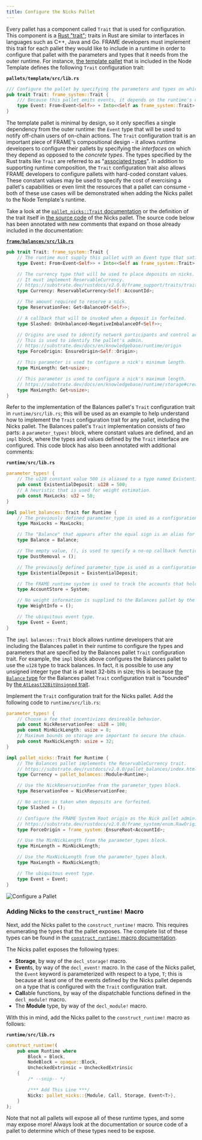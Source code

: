 ```yaml
---
title: Configure the Nicks Pallet
---
```


Every pallet has a component called `Trait` that is used for configuration. This component is a
[Rust "trait"](https://doc.rust-lang.org/book/ch10-02-traits.html); traits in Rust are similar to
interfaces in languages such as C++, Java and Go. FRAME developers must implement this trait for
each pallet they would like to include in a runtime in order to configure that pallet with the
parameters and types that it needs from the outer runtime. For instance,
[the template pallet](https://github.com/substrate-developer-hub/substrate-node-template/blob/master/pallets/template/src/lib.rs)
that is included in the Node Template defines the following `Trait` configuration trait:

**`pallets/template/src/lib.rs`**

```rust
/// Configure the pallet by specifying the parameters and types on which it depends.
pub trait Trait: frame_system::Trait {
    /// Because this pallet emits events, it depends on the runtime's definition of an event.
    type Event: From<Event<Self>> + Into<<Self as frame_system::Trait>::Event>;
}
```

The template pallet is minimal by design, so it only specifies a single dependency from the outer
runtime: the `Event` type that will be used to notify off-chain users of on-chain actions. The
`Trait` configuration trait is an important piece of FRAME's compositional design - it allows
runtime developers to configure their pallets by specifying the _interfaces_ on which they depend as
opposed to the _concrete types_. The types specified by the Rust traits like `Trait` are referred to
as
"[associated types](https://doc.rust-lang.org/stable/rust-by-example/generics/assoc_items/types.html)".
In addition to supporting runtime composition, the `Trait` configuration trait also allows FRAME
developers to configure pallets with hard-coded constant values. These constant values may be used
to specify the cost of exercising a pallet's capabilities or even limit the resources that a pallet
can consume - both of these use cases will be demonstrated when adding the Nicks pallet to the Node
Template's runtime.

Take a look at the
[`pallet_nicks::Trait` documentation](https://substrate.dev/rustdocs/v2.0.0/pallet_nicks/trait.Trait.html)
or the definition of the trait itself in
[the source code](https://github.com/paritytech/substrate/blob/v2.0.0/frame/nicks/src/lib.rs) of the
Nicks pallet. The source code below has been annotated with new comments that expand on those
already included in the documentation:

**[`frame/balances/src/lib.rs`](https://github.com/paritytech/substrate/blob/v2.0.0-rc6/frame/balances/src/lib.rs)**

```rust
pub trait Trait: frame_system::Trait {
    // The runtime must supply this pallet with an Event type that satisfies the pallet's requirements.
    type Event: From<Event<Self>> + Into<<Self as frame_system::Trait>::Event>;

    // The currency type that will be used to place deposits on nicks.
    // It must implement ReservableCurrency.
    // https://substrate.dev/rustdocs/v2.0.0/frame_support/traits/trait.ReservableCurrency.html
    type Currency: ReservableCurrency<Self::AccountId>;

    // The amount required to reserve a nick.
    type ReservationFee: Get<BalanceOf<Self>>;

    // A callback that will be invoked when a deposit is forfeited.
    type Slashed: OnUnbalanced<NegativeImbalanceOf<Self>>;

    // Origins are used to identify network participants and control access.
    // This is used to identify the pallet's admin.
    // https://substrate.dev/docs/en/knowledgebase/runtime/origin
    type ForceOrigin: EnsureOrigin<Self::Origin>;

    // This parameter is used to configure a nick's minimum length.
    type MinLength: Get<usize>;

    // This parameter is used to configure a nick's maximum length.
    // https://substrate.dev/docs/en/knowledgebase/runtime/storage#create-bounds
    type MaxLength: Get<usize>;
}
```

Refer to the implementation of the Balances pallet's `Trait` configuration trait in
`runtime/src/lib.rs`; this will be used as an example to help understand how to implement the
`Trait` configuration trait for any pallet, including the Nicks pallet. The Balances pallet's
`Trait` implementation consists of two parts: a `parameter_types!` block, where constant values are
defined, and an `impl` block, where the types and values defined by the `Trait` interface are
configured. This code block has also been annotated with additional comments:

**`runtime/src/lib.rs`**

```rust
parameter_types! {
    // The u128 constant value 500 is aliased to a type named ExistentialDeposit.
    pub const ExistentialDeposit: u128 = 500;
    // A heuristic that is used for weight estimation.
    pub const MaxLocks: u32 = 50;
}

impl pallet_balances::Trait for Runtime {
    // The previously defined parameter_type is used as a configuration parameter.
    type MaxLocks = MaxLocks;

    // The "Balance" that appears after the equal sign is an alias for the u128 type.
    type Balance = Balance;

    // The empty value, (), is used to specify a no-op callback function.
    type DustRemoval = ();

    // The previously defined parameter_type is used as a configuration parameter.
    type ExistentialDeposit = ExistentialDeposit;

    // The FRAME runtime system is used to track the accounts that hold balances.
    type AccountStore = System;

    // No weight information is supplied to the Balances pallet by the Node Template's runtime.
    type WeightInfo = ();

    // The ubiquitous event type.
    type Event = Event;
}
```

The `impl balances::Trait` block allows runtime developers that are including the Balances pallet in
their runtime to configure the types and parameters that are specified by the Balances pallet
`Trait` configuration trait. For example, the `impl` block above configures the Balances pallet to
use the `u128` type to track balances. In fact, it is possible to use any unsigned integer type that
is at least 32-bits in size; this is because
[the `Balance` type](https://substrate.dev/rustdocs/v2.0.0/pallet_balances/trait.Trait.html#associatedtype.Balance)
for the Balances pallet `Trait` configuration trait is "bounded" by
[the `AtLeast32BitUnsigned` trait](https://substrate.dev/rustdocs/v2.0.0/sp_arithmetic/traits/trait.AtLeast32BitUnsigned.html).

Implement the `Trait` configuration trait for the Nicks pallet. Add the following code to
`runtime/src/lib.rs`:

```rust
parameter_types! {
    // Choose a fee that incentivizes desireable behavior.
    pub const NickReservationFee: u128 = 100;
    pub const MinNickLength: usize = 8;
    // Maximum bounds on storage are important to secure the chain.
    pub const MaxNickLength: usize = 32;
}

impl pallet_nicks::Trait for Runtime {
    // The Balances pallet implements the ReservableCurrency trait.
    // https://substrate.dev/rustdocs/v2.0.0/pallet_balances/index.html#implementations-2
    type Currency = pallet_balances::Module<Runtime>;

    // Use the NickReservationFee from the parameter_types block.
    type ReservationFee = NickReservationFee;

    // No action is taken when deposits are forfeited.
    type Slashed = ();

    // Configure the FRAME System Root origin as the Nick pallet admin.
    // https://substrate.dev/rustdocs/v2.0.0/frame_system/enum.RawOrigin.html#variant.Root
    type ForceOrigin = frame_system::EnsureRoot<AccountId>;

    // Use the MinNickLength from the parameter_types block.
    type MinLength = MinNickLength;

    // Use the MaxNickLength from the parameter_types block.
    type MaxLength = MaxNickLength;

    // The ubiquitous event type.
    type Event = Event;
}
```

![Configure a Pallet](assets/tutorials/playground/03-configure.png)

### Adding Nicks to the `construct_runtime!` Macro

Next, add the Nicks pallet to the `construct_runtime!` macro. This requires enumerating the types
that the pallet exposes. The complete list of these types can be found in the
[`construct_runtime!` macro documentation](https://substrate.dev/rustdocs/v2.0.0/frame_support/macro.construct_runtime.html).

The Nicks pallet exposes the following types:

- **Storage**, by way of the `decl_storage!` macro.
- **Event**s, by way of the `decl_event!` macro. In the case of the Nicks pallet, the `Event`
  keyword is parameterized with respect to a type, `T`; this is because at least one of the events
  defined by the Nicks pallet depends on a type that is configured with the `Trait` configuration
  trait.
- **Call**able functions, by way of the dispatchable functions defined in the `decl_module!` macro.
- The **Module** type, by way of the `decl_module!` macro.

With this in mind, add the Nicks pallet to the `construct_runtime!` macro as follows:

**`runtime/src/lib.rs`**

```rust
construct_runtime!(
    pub enum Runtime where
        Block = Block,
        NodeBlock = opaque::Block,
        UncheckedExtrinsic = UncheckedExtrinsic
    {
        /* --snip-- */

        /*** Add This Line ***/
        Nicks: pallet_nicks::{Module, Call, Storage, Event<T>},
    }
);
```

Note that not all pallets will expose all of these runtime types, and some may expose more! Always
look at the documentation or source code of a pallet to determine which of these types need to be
expose.
